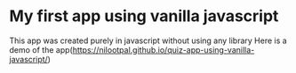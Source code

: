 # My first app using vanilla javascript

This app was created purely in javascript without using any library
Here is a demo of the app(https://nilootpal.github.io/quiz-app-using-vanilla-javascript/)
